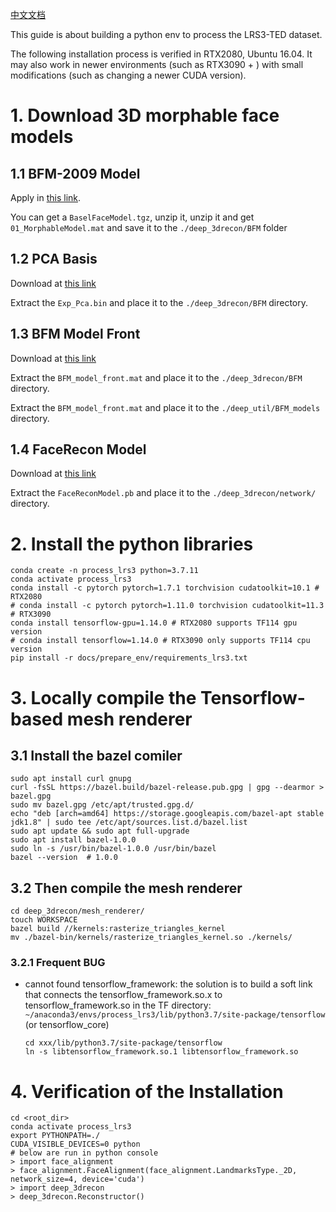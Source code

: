 [中文文档](./zh/install_guide_lrs3-zh.md)

This guide is about building a python env to process the LRS3-TED dataset.

The following installation process is verified in RTX2080, Ubuntu 16.04. It may also work in newer environments (such as RTX3090 + ) with small modifications (such as changing a newer CUDA version).

# 1. Download 3D morphable face models

## 1.1  BFM-2009 Model

Apply in [this link](https://faces.dmi.unibas.ch/bfm/index.php?nav=1-2&id=downloads).

You can get a `BaselFaceModel.tgz`, unzip it, unzip it and get `01_MorphableModel.mat` and save it to the `./deep_3drecon/BFM` folder

## 1.2 PCA Basis

Download at [this link](https://drive.google.com/drive/folders/1iTopSpZucEmjWiWZIErLYiMBlZYwzil2?usp=share_link)

Extract the `Exp_Pca.bin` and place it to the `./deep_3drecon/BFM` directory.

## 1.3 BFM Model Front

Download at [this link](https://drive.google.com/drive/folders/1YCxXKJFfo1w01PzayhnxWSZZK5k7spSH?usp=share_link)

Extract the `BFM_model_front.mat` and place it to the `./deep_3drecon/BFM` directory.

Extract the `BFM_model_front.mat` and place it to the `./deep_util/BFM_models` directory.

## 1.4 FaceRecon Model

Download at [this link](https://drive.google.com/file/d/1xkzE9cCbCDlJcYUJ5DG43_gp1ybBsNLB/view?usp=share_link)

Extract the `FaceReconModel.pb` and place it to the `./deep_3drecon/network/` directory.


# 2. Install the python libraries


```
conda create -n process_lrs3 python=3.7.11
conda activate process_lrs3
conda install -c pytorch pytorch=1.7.1 torchvision cudatoolkit=10.1 # RTX2080 
# conda install -c pytorch pytorch=1.11.0 torchvision cudatoolkit=11.3 # RTX3090 
conda install tensorflow-gpu=1.14.0 # RTX2080 supports TF114 gpu version
# conda install tensorflow=1.14.0 # RTX3090 only supports TF114 cpu version
pip install -r docs/prepare_env/requirements_lrs3.txt
```

# 3. Locally compile the Tensorflow-based mesh renderer

## 3.1 Install the bazel comiler

```
sudo apt install curl gnupg
curl -fsSL https://bazel.build/bazel-release.pub.gpg | gpg --dearmor > bazel.gpg
sudo mv bazel.gpg /etc/apt/trusted.gpg.d/
echo "deb [arch=amd64] https://storage.googleapis.com/bazel-apt stable jdk1.8" | sudo tee /etc/apt/sources.list.d/bazel.list
sudo apt update && sudo apt full-upgrade
sudo apt install bazel-1.0.0
sudo ln -s /usr/bin/bazel-1.0.0 /usr/bin/bazel
bazel --version  # 1.0.0

```

## 3.2 Then compile the mesh renderer

```
cd deep_3drecon/mesh_renderer/
touch WORKSPACE
bazel build //kernels:rasterize_triangles_kernel 
mv ./bazel-bin/kernels/rasterize_triangles_kernel.so ./kernels/
```

### 3.2.1 Frequent BUG

* cannot found tensorflow_framework: the solution is to build a soft link that connects the tensorflow_framework.so.x to tensorflow_framework.so in the TF directory: `~/anaconda3/envs/process_lrs3/lib/python3.7/site-package/tensorflow` (or tensorflow_core)

  ```
  cd xxx/lib/python3.7/site-package/tensorflow
  ln -s libtensorflow_framework.so.1 libtensorflow_framework.so
  ```

# 4. Verification of the Installation

```
cd <root_dir>
conda activate process_lrs3
export PYTHONPATH=./
CUDA_VISIBLE_DEVICES=0 python 
# below are run in python console
> import face_alignment
> face_alignment.FaceAlignment(face_alignment.LandmarksType._2D, network_size=4, device='cuda')
> import deep_3drecon
> deep_3drecon.Reconstructor()
```
